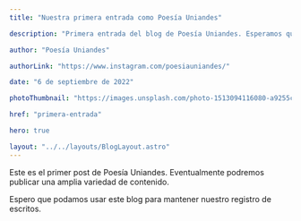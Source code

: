 ```yaml
---
title: "Nuestra primera entrada como Poesía Uniandes"

description: "Primera entrada del blog de Poesía Uniandes. Esperamos que este espacio sirva para que cualquier persona comparta sus escritos y nosotros sirvamos como medio para editarlos y publicarlos libremente."

author: "Poesía Uniandes"

authorLink: "https://www.instagram.com/poesiauniandes/"

date: "6 de septiembre de 2022"

photoThumbnail: "https://images.unsplash.com/photo-1513094116080-a9255c930d1a?ixlib=rb-1.2.1&ixid=MnwxMjA3fDB8MHxwaG90by1wYWdlfHx8fGVufDB8fHx8&auto=format&fit=crop&w=870&q=80"

href: "primera-entrada"

hero: true

layout: "../../layouts/BlogLayout.astro"
---
```


Este es el primer post de Poesía Uniandes. Eventualmente podremos publicar una amplia variedad de contenido.

Espero que podamos usar este blog para mantener nuestro registro de escritos.
